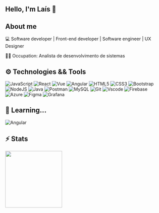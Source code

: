 ## Hello, I'm Laís 👋

## About me

💻 Software developer | Front-end developer | Software engineer | UX Designer

👩‍💻 Occupation: Analista de desenvolvimento de sistemas
<br>

## ⚙️ Technologies && Tools 

![JavaScript](https://img.shields.io/badge/JavaScript-F7DF1E?style=for-the-badge&logo=javascript&logoColor=black)
![React](https://img.shields.io/badge/React-20232A?style=for-the-badge&logo=react&logoColor=61DAFB)
![Vue](https://img.shields.io/badge/vuejs-%2335495e.svg?style=for-the-badge&logo=vuedotjs&logoColor=%234FC08D)
![Angular](https://img.shields.io/badge/Angular-DD0031?style=for-the-badge&logo=angular&logoColor=white)
![HTML5](https://img.shields.io/badge/HTML5-E34F26?style=for-the-badge&logo=html5&logoColor=white)
![CSS3](https://img.shields.io/badge/CSS3-1572B6?style=for-the-badge&logo=css3&logoColor=white)
![Bootstrap](https://img.shields.io/badge/-boostrap-0D1117?style=for-the-badge&logo=bootstrap&labelColor=0D1117)
![NodeJS](https://img.shields.io/badge/node.js-6DA55F?style=for-the-badge&logo=node.js&logoColor=white)
![Java](https://img.shields.io/badge/java-%23ED8B00.svg?style=for-the-badge&logo=openjdk&logoColor=white)
![Postman](https://img.shields.io/badge/Postman-FF6C37.svg?style=for-the-badge&logo=Postman&logoColor=white)
![MySQL](https://img.shields.io/badge/MySQL-00000F?style=for-the-badge&logo=mysql&logoColor=white)
![Git](https://img.shields.io/badge/GIT-E44C30?style=for-the-badge&logo=git&logoColor=white)
![Vscode](https://img.shields.io/badge/Vscode-007ACC?style=for-the-badge&logo=visual-studio-code&logoColor=white)
![Firebase](https://img.shields.io/badge/MySQL-000?style=for-the-badge&logo=firebase&logoColor=ffca28)
![Azure](https://img.shields.io/badge/Azure-blue?style=for-the-badge&logo=microsoft%20azure&logoColor=blue&labelColor=FFFFFF&link=https%3A%2F%2Fimages.app.goo.gl%2FK7PN1jYJd57x4q7A8)
![Figma](https://img.shields.io/badge/Figma-696969?style=for-the-badge&logo=figma&logoColor=figma)
![Grafana](https://img.shields.io/badge/-Grafana-333333?style=flat&logo=Grafana)



## 🧩 Learning... 

![Angular](https://img.shields.io/badge/Angular-DD0031?style=for-the-badge&logo=angular&logoColor=white)
<br>

## ⚡ Stats 

<div>
<a href="https://github.com/lais-mm">
<img height="180em" src="https://github-readme-stats.vercel.app/api/top-langs/?username=lais-mm&layout=compact&langs_count=7&theme=dracula"/>
</div>
